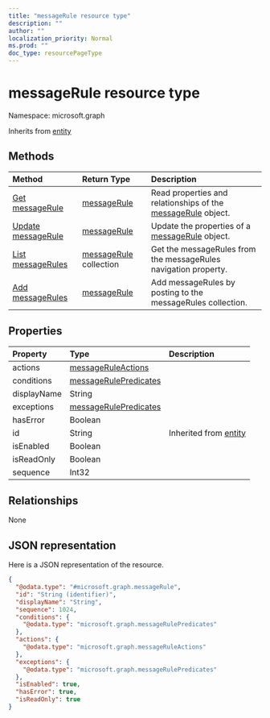 ```yaml
---
title: "messageRule resource type"
description: ""
author: ""
localization_priority: Normal
ms.prod: ""
doc_type: resourcePageType
---
```


# messageRule resource type


Namespace: microsoft.graph




Inherits from [entity](../resources/entity.md)

## Methods
|Method|Return Type|Description|
|:---|:---|:---|
|[Get messageRule](../api/messagerule-get.md)|[messageRule](../resources/messagerule.md)|Read properties and relationships of the [messageRule](../resources/messagerule.md) object.|
|[Update messageRule](../api/messagerule-update.md)|[messageRule](../resources/messagerule.md)|Update the properties of a [messageRule](../resources/messagerule.md) object.|
|[List messageRules](../api/mailfolder-list-messagerules.md)|[messageRule](../resources/messagerule.md) collection|Get the messageRules from the messageRules navigation property.|
|[Add messageRules](../api/mailfolder-post-messagerules.md)|[messageRule](../resources/messagerule.md)|Add messageRules by posting to the messageRules collection.|

## Properties
|Property|Type|Description|
|:---|:---|:---|
|actions|[messageRuleActions](../resources/messageruleactions.md)||
|conditions|[messageRulePredicates](../resources/messagerulepredicates.md)||
|displayName|String||
|exceptions|[messageRulePredicates](../resources/messagerulepredicates.md)||
|hasError|Boolean||
|id|String| Inherited from [entity](../resources/entity.md)|
|isEnabled|Boolean||
|isReadOnly|Boolean||
|sequence|Int32||

## Relationships
None

## JSON representation
Here is a JSON representation of the resource.
<!-- {
  "blockType": "resource",
  "keyProperty": "id",
  "@odata.type": "microsoft.graph.messageRule",
  "baseType": "microsoft.graph.entity",
  "openType": false
}
-->
``` json
{
  "@odata.type": "#microsoft.graph.messageRule",
  "id": "String (identifier)",
  "displayName": "String",
  "sequence": 1024,
  "conditions": {
    "@odata.type": "microsoft.graph.messageRulePredicates"
  },
  "actions": {
    "@odata.type": "microsoft.graph.messageRuleActions"
  },
  "exceptions": {
    "@odata.type": "microsoft.graph.messageRulePredicates"
  },
  "isEnabled": true,
  "hasError": true,
  "isReadOnly": true
}
```

